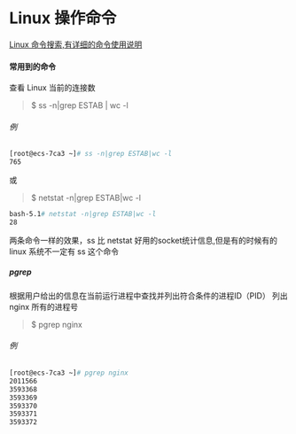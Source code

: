# Linux 操作命令

[Linux 命令搜索,有详细的命令使用说明](https://jaywcjlove.gitee.io/linux-command/)

#### 常用到的命令

查看 Linux 当前的连接数
>$ ss -n|grep ESTAB | wc -l  
###### 例
```dockerfile
[root@ecs-7ca3 ~]# ss -n|grep ESTAB|wc -l
765
```
或
>$ netstat -n|grep ESTAB|wc -l

```dockerfile
bash-5.1# netstat -n|grep ESTAB|wc -l
28
```
两条命令一样的效果，ss 比 netstat 好用的socket统计信息,但是有的时候有的linux 系统不一定有 ss 这个命令

##### pgrep

根据用户给出的信息在当前运行进程中查找并列出符合条件的进程ID（PID）
列出 nginx 所有的进程号
>$ pgrep nginx

###### 例
```dockerfile
[root@ecs-7ca3 ~]# pgrep nginx
2011566
3593368
3593369
3593370
3593371
3593372
```